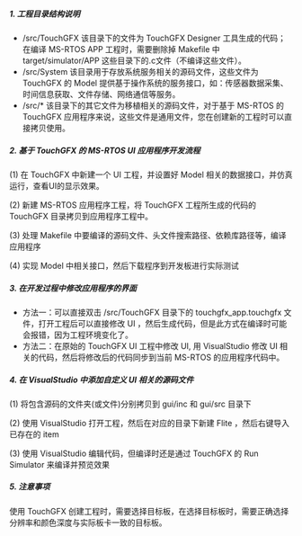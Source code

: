 ##### 1. 工程目录结构说明

* /src/TouchGFX  该目录下的文件为 TouchGFX Designer 工具生成的代码；在编译 MS-RTOS APP 工程时，需要删除掉 Makefile 中 target/simulator/APP 这些目录下的.c文件（不编译这些文件）。
* /src/System  该目录用于存放系统服务相关的源码文件，这些文件为 TouchGFX 的 Model 提供基于操作系统的服务接口，如：传感器数据采集、时间信息获取、文件存储、网络通信等服务。
* /src/* 该目录下的其它文件为移植相关的源码文件，对于基于 MS-RTOS 的 TouchGFX 应用程序来说，这些文件是通用文件，您在创建新的工程时可以直接拷贝使用。



##### 2. 基于 TouchGFX 的 MS-RTOS UI 应用程序开发流程

(1) 在 TouchGFX 中新建一个 UI 工程，并设置好 Model 相关的数据接口，并仿真运行，查看UI的显示效果。

(2) 新建 MS-RTOS 应用程序工程，将 TouchGFX 工程所生成的代码的 TouchGFX 目录拷贝到应用程序工程中。

(3) 处理 Makefile 中要编译的源码文件、头文件搜索路径、依赖库路径等，编译应用程序

(4) 实现 Model 中相关接口，然后下载程序到开发板进行实际测试



##### 3. 在开发过程中修改应用程序的界面

* 方法一：可以直接双击 /src/TouchGFX 目录下的 touchgfx_app.touchgfx 文件，打开工程后可以直接修改 UI ，然后生成代码，但是此方式在编译时可能会报错，因为工程环境变化了。
* 方法二：在原始的 TouchGFX UI 工程中修改 UI, 用 VisualStudio 修改 UI 相关的代码，然后将修改后的代码同步到当前 MS-RTOS 的应用程序代码中。



##### 4. 在 VisualStudio 中添加自定义 UI 相关的源码文件

(1) 将包含源码的文件夹(或文件)分别拷贝到 gui/inc 和 gui/src 目录下 

(2) 使用 VisualStudio 打开工程，然后在对应的目录下新建 Flite ，然后右键导入已存在的 item

(3) 使用 VisualStudio 编辑代码，但编译时还是通过 TouchGFX 的 Run Simulator 来编译并预览效果


##### 5. 注意事项

使用 TouchGFX 创建工程时，需要选择目标板，在选择目标板时，需要正确选择分辨率和颜色深度与实际板卡一致的目标板。

